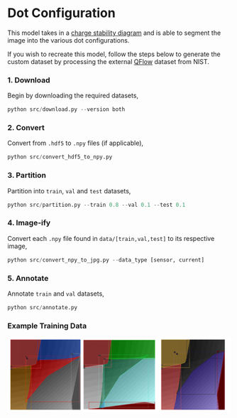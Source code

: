 # Dot Configuration

This model takes in a [charge stability diagram](https://www.qutube.nl/machine-learning-for-semiconductor-quantum-devices/charge-stability-diagrams) and is able to segment the image into the various dot configurations.

If you wish to recreate this model, follow the steps below to generate the custom dataset by processing the external [QFlow](https://data.nist.gov/od/id/66492819760D3FF6E05324570681BA721894) dataset from NIST. 

### 1. Download 

Begin by downloading the required datasets,
```python
python src/download.py --version both
```

### 2. Convert

Convert from `.hdf5` to `.npy` files (if applicable),
```python
python src/convert_hdf5_to_npy.py
```

### 3. Partition

Partition into `train`, `val` and `test` datasets,
```python
python src/partition.py --train 0.8 --val 0.1 --test 0.1
```

### 4. Image-ify

Convert each `.npy` file found in `data/[train,val,test]` to its respective image,
```python
python src/convert_npy_to_jpg.py --data_type [sensor, current]
```

### 5. Annotate 

Annotate `train` and `val` datasets,
```python
python src/annotate.py
```

### Example Training Data

![Alt text](photos/example_training_data.svg)

